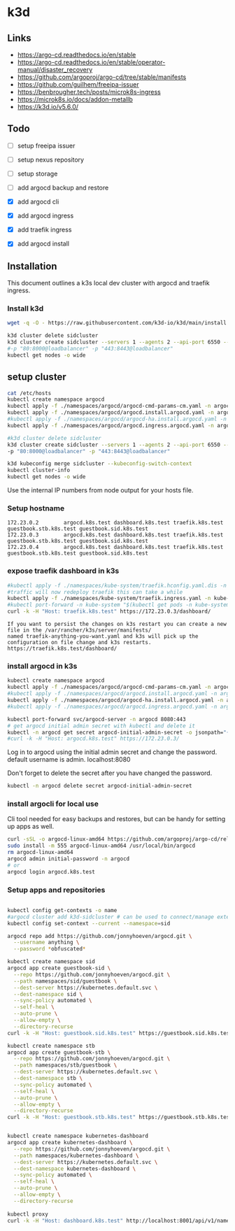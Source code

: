 # k3d

## Links
- https://argo-cd.readthedocs.io/en/stable
- https://argo-cd.readthedocs.io/en/stable/operator-manual/disaster_recovery
- https://github.com/argoproj/argo-cd/tree/stable/manifests
- https://github.com/guilhem/freeipa-issuer
- https://benbrougher.tech/posts/microk8s-ingress
- https://microk8s.io/docs/addon-metallb 
- https://k3d.io/v5.6.0/

## Todo
- [ ] setup freeipa issuer
- [ ] setup nexus repository
- [ ] setup storage
- [ ] add argocd backup and restore
- [x] add argocd cli
- [x] add argocd ingress
- [x] add traefik ingress
- [x] add argocd install
 

## Installation
This document outlines a k3s local dev cluster with argocd and traefik ingress.


### Install k3d

```bash
wget -q -O - https://raw.githubusercontent.com/k3d-io/k3d/main/install.sh | TAG=v5.6.0 bash
```

```bash
k3d cluster delete sidcluster
k3d cluster create sidcluster --servers 1 --agents 2 --api-port 6550 --subnet 172.23.0.0/16 #\
#-p "80:8000@loadbalancer" -p "443:8443@loadbalancer" 
kubectl get nodes -o wide
```

## setup cluster
```bash
cat /etc/hosts
kubectl create namespace argocd
kubectl apply -f ./namespaces/argocd/argocd-cmd-params-cm.yaml -n argocd 
kubectl apply -f ./namespaces/argocd/argocd.install.argocd.yaml -n argocd
#kubectl apply -f ./namespaces/argocd/argocd-ha.install.argocd.yaml -n argocd
kubectl apply -f ./namespaces/argocd/argocd.ingress.argocd.yaml -n argocd
```

```bash
#k3d cluster delete sidcluster
k3d cluster create sidcluster --servers 1 --agents 2 --api-port 6550 --subnet 172.23.0.0/16 \
-p "80:8000@loadbalancer" -p "443:8443@loadbalancer" 

k3d kubeconfig merge sidcluster --kubeconfig-switch-context
kubectl cluster-info
kubectl get nodes -o wide
```
Use the internal IP numbers from node output for your hosts file.

### Setup hostname
```/etc/hosts
172.23.0.2        argocd.k8s.test dashboard.k8s.test traefik.k8s.test guestbook.stb.k8s.test guestbook.sid.k8s.test
172.23.0.3        argocd.k8s.test dashboard.k8s.test traefik.k8s.test guestbook.stb.k8s.test guestbook.sid.k8s.test
172.23.0.4        argocd.k8s.test dashboard.k8s.test traefik.k8s.test guestbook.stb.k8s.test guestbook.sid.k8s.test
```

### expose traefik dashboard in k3s
```bash
#kubectl apply -f ./namespaces/kube-system/traefik.hconfig.yaml.dis -n kube-system
#traffic will now redeploy traefik this can take a while
kubectl apply -f ./namespaces/kube-system/traefik.ingress.yaml -n kube-system
#kubectl port-forward -n kube-system "$(kubectl get pods -n kube-system| grep '^traefik-' | awk '{print $1}')" 9000:9000
curl -k -H "Host: traefik.k8s.test" https://172.23.0.3/dashboard/
```

```obsolete
If you want to persist the changes on k3s restart you can create a new file in the /var/rancher/k3s/server/manifests/
named traefik-anything-you-want.yaml and k3s will pick up the configuration on file change and k3s restarts.
https://traefik.k8s.test/dashboard/
```


### install argocd in k3s
```bash
kubectl create namespace argocd
kubectl apply -f ./namespaces/argocd/argocd-cmd-params-cm.yaml -n argocd 
#kubectl apply -f ./namespaces/argocd/argocd.install.argocd.yaml -n argocd
kubectl apply -f ./namespaces/argocd/argocd-ha.install.argocd.yaml -n argocd
#kubectl apply -f ./namespaces/argocd/argocd.ingress.argocd.yaml -n argocd

kubectl port-forward svc/argocd-server -n argocd 8080:443
# get argocd initial admin secret with kubectl and delete it
kubectl -n argocd get secret argocd-initial-admin-secret -o jsonpath="{.data.password}" | base64 -d
#curl -k -H "Host: argocd.k8s.test" https://172.23.0.3/
```

Log in to argocd using the initial admin secret and change the password.
default username is admin.
localhost:8080


Don't forget to delete the secret after you have changed the password.
```bash
kubectl -n argocd delete secret argocd-initial-admin-secret
```

### install argocli for local use
Cli tool needed for easy backups and restores, but can be handy for setting up apps as well.
```bash
curl -sSL -o argocd-linux-amd64 https://github.com/argoproj/argo-cd/releases/latest/download/argocd-linux-amd64
sudo install -m 555 argocd-linux-amd64 /usr/local/bin/argocd
rm argocd-linux-amd64
argocd admin initial-password -n argocd
# or
argocd login argocd.k8s.test
```

### Setup apps and repositories
```bash

kubectl config get-contexts -o name
#argocd cluster add k3d-sidcluster # can be used to connect/manage external clusters
kubectl config set-context --current --namespace=sid

argocd repo add https://github.com/jonnyhoeven/argocd.git \
  --username anything \
  --password *obfuscated*

kubectl create namespace sid
argocd app create guestbook-sid \
  --repo https://github.com/jonnyhoeven/argocd.git \
  --path namespaces/sid/guestbook \
  --dest-server https://kubernetes.default.svc \
  --dest-namespace sid \
  --sync-policy automated \
  --self-heal \
  --auto-prune \
  --allow-empty \
  --directory-recurse   
curl -k -H "Host: guestbook.sid.k8s.test" https://guestbook.sid.k8s.test

kubectl create namespace stb
argocd app create guestbook-stb \
  --repo https://github.com/jonnyhoeven/argocd.git \
  --path namespaces/stb/guestbook \
  --dest-server https://kubernetes.default.svc \
  --dest-namespace stb \
  --sync-policy automated \
  --self-heal \
  --auto-prune \
  --allow-empty \
  --directory-recurse   
curl -k -H "Host: guestbook.stb.k8s.test" https://guestbook.stb.k8s.test


kubectl create namespace kubernetes-dashboard
argocd app create kubernetes-dashboard \
  --repo https://github.com/jonnyhoeven/argocd.git \
  --path namespaces/kubernetes-dashboard \
  --dest-server https://kubernetes.default.svc \
  --dest-namespace kubernetes-dashboard \
  --sync-policy automated \
  --self-heal \
  --auto-prune \
  --allow-empty \
  --directory-recurse   
  
kubectl proxy
curl -k -H "Host: dashboard.k8s.test" http://localhost:8001/api/v1/namespaces/kubernetes-dashboard/services/https:kubernetes-dashboard:/proxy/#/login



```




